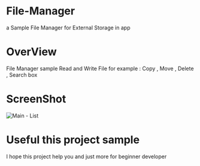 
# File-Manager
a Sample File Manager for External Storage in app

# OverView
File Manager sample  Read and Write File for example : Copy , Move , Delete , Search box


# ScreenShot

![Main - List](https://user-images.githubusercontent.com/77720045/124793989-c84a4900-df63-11eb-8cce-8d3d456905e4.png)


# Useful this project sample
I hope this project help you and just more for beginner developer 
